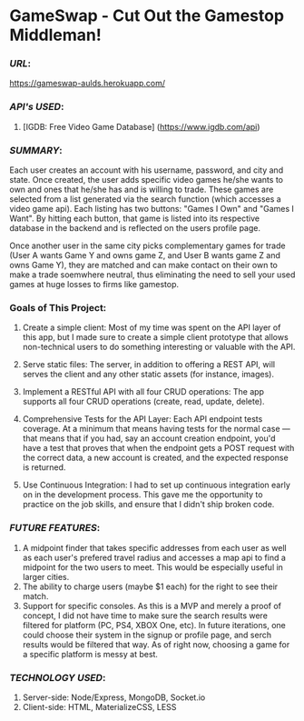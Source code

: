 # GameSwap - Cut Out the Gamestop Middleman!

### _URL_:<br>
https://gameswap-aulds.herokuapp.com/

### _API's_ _USED_:<br>
1. [IGDB: Free Video Game Database] (https://www.igdb.com/api)

### _SUMMARY_:<br> 
Each user creates an account with his username, password, and city and state. Once created, the user adds specific video games he/she wants to own and ones that he/she has and is willing to trade. These games are selected from a list generated via the search function (which accesses a video game api). Each listing has two buttons: "Games I Own" and "Games I Want". By hitting each button, that game is listed into its respective database in the backend and is reflected on the users profile page. <br>

Once another user in the same city picks complementary games for trade (User A wants Game Y and owns game Z, and User B wants game Z and owns Game Y), they are matched and can make contact on their own to make a trade soemwhere neutral, thus eliminating the need to sell your used games at huge losses to firms like gamestop.

### Goals of This Project:<br>

1. Create a simple client: Most of my time was spent on the API layer of this app, but I made sure to create a simple client prototype that allows non-technical users to do something interesting or valuable with the API.<br>

2. Serve static files: The server, in addition to offering a REST API, will serves the client and any other static assets (for instance, images).<br>

3. Implement a RESTful API with all four CRUD operations: The app supports all four CRUD operations (create, read, update, delete).<br>

4. Comprehensive Tests for the API Layer: Each API endpoint tests coverage. At a minimum that means having tests for the normal case — that means that if you had, say an account creation endpoint, you'd have a test that proves that when the endpoint gets a POST request with the correct data, a new account is created, and the expected response is returned.<br>

5. Use Continuous Integration: I had to set up continuous integration early on in the development process. This gave me the opportunity to practice on the job skills, and ensure that I didn't ship broken code.

### _FUTURE FEATURES_:<br>
1. A midpoint finder that takes specific addresses from each user as well as each user's prefered travel radius and accesses a map api to find a midpoint for the two users to meet. This would be especially useful in larger cities.<br>
2. The ability to charge users (maybe $1 each) for the right to see their match.<br>
3. Support for specific consoles. As this is a MVP and merely a proof of concept, I did not have time to make sure the search results were filtered for platform (PC, PS4, XBOX One, etc). In future iterations, one could choose their system in the signup or profile page, and serch results would be filtered that way. As of right now, choosing a game for a specific platform is messy at best. 

### _TECHNOLOGY USED_:<br>
1. Server-side: Node/Express, MongoDB, Socket.io<br> 
2. Client-side: HTML, MaterializeCSS, LESS
